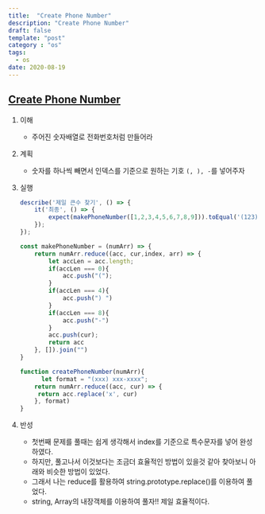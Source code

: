 ```yaml
---
title:  "Create Phone Number"
description: "Create Phone Number"
draft: false
template: "post"
category : "os"
tags:
  - os
date: 2020-08-19
---
```

## [Create Phone Number](https://www.codewars.com/kata/525f50e3b73515a6db000b83)

1. 이해
    - 주어진 숫자배열로 전화번호처럼 만들어라
2. 계획
    - 숫자를 하나씩 빼면서 인덱스를 기준으로 원하는 기호 `(, ), -`를 넣어주자
3. 실행
    ```js
    describe('제일 큰수 찾기', () => {
        it('최종', () => {
            expect(makePhoneNumber([1,2,3,4,5,6,7,8,9])).toEqual('(123) 456-7890');
        });
    });

    const makePhoneNumber = (numArr) => {
        return numArr.reduce((acc, cur,index, arr) => {
            let accLen = acc.length;
            if(accLen === 0){
                acc.push("(");
            }
            if(accLen === 4){
                acc.push(") ")
            }
            if(accLen === 8){
                acc.push("-")
            }
            acc.push(cur);
            return acc
        }, []).join("")
    }
   
    function createPhoneNumber(numArr){
          let format = "(xxx) xxx-xxxx";
        return numArr.reduce((acc, cur) => {
         return acc.replace('x', cur)
        }, format)
    }
    ```

4. 반성
    - 첫번째 문제를 풀때는 쉽게 생각해서 index를 기준으로 특수문자를 넣어 완성하였다.
    - 하지만, 풀고나서 이것보다는 조금더 효율적인 방법이 있을것 같아 찾아보니 아래와 비슷한 방법이 있었다.
    - 그래서 나는 reduce를 활용하여 string.prototype.replace()를 이용하여 풀었다.
    - string, Array의 내장객체를 이용하여 풀자!! 제일 효율적이다.
   
